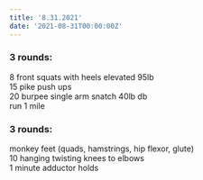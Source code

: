 ```yaml
---
title: '8.31.2021'
date: '2021-08-31T00:00:00Z'
---
```


### 3 rounds:  
8 front squats with heels elevated 95lb  
15 pike push ups     
20 burpee single arm snatch 40lb db    
run 1 mile 
  
### 3 rounds:  
monkey feet (quads, hamstrings, hip flexor, glute)    
10 hanging twisting knees to elbows    
1 minute adductor holds    